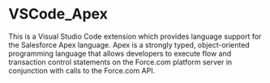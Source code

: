 # VSCode_Apex
This is a Visual Studio Code extension which provides language support for the Salesforce Apex language. Apex is a strongly typed, object-oriented programming language that allows developers to execute flow and transaction control statements on the Force.com platform server in conjunction with calls to the Force.com API.
